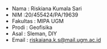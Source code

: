 - Nama : Riskiana Kumala Sari
- NIM :20/455424/PA/19639
- Fakultas : MIPA UGM
- Prodi : Geofisika
- Asal : Sleman, DIY
- Email : riskaiana.k.s@mail.ugm.ac.id

<!---
riskianakumala/riskianakumala is a ✨ special ✨ repository because its `README.md` (this file) appears on your GitHub profile.
You can click the Preview link to take a look at your changes.
--->

